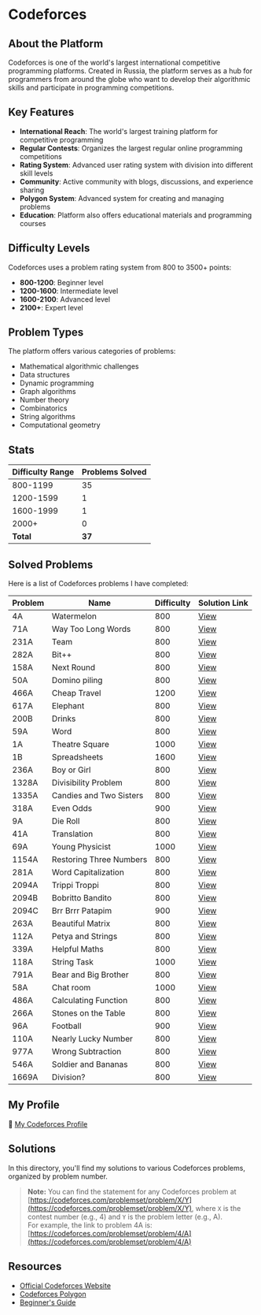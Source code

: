 # Codeforces

## About the Platform

Codeforces is one of the world's largest international competitive programming platforms. Created in Russia, the platform serves as a hub for programmers from around the globe who want to develop their algorithmic skills and participate in programming competitions.

## Key Features

- **International Reach**: The world's largest training platform for competitive programming
- **Regular Contests**: Organizes the largest regular online programming competitions
- **Rating System**: Advanced user rating system with division into different skill levels
- **Community**: Active community with blogs, discussions, and experience sharing
- **Polygon System**: Advanced system for creating and managing problems
- **Education**: Platform also offers educational materials and programming courses


## Difficulty Levels

Codeforces uses a problem rating system from 800 to 3500+ points:

- **800-1200**: Beginner level
- **1200-1600**: Intermediate level
- **1600-2100**: Advanced level
- **2100+**: Expert level


## Problem Types

The platform offers various categories of problems:

- Mathematical algorithmic challenges
- Data structures
- Dynamic programming
- Graph algorithms
- Number theory
- Combinatorics
- String algorithms
- Computational geometry


## Stats

| Difficulty Range | Problems Solved |
| :-- |:----------------|
| 800-1199 | 35              |
| 1200-1599 | 1               |
| 1600-1999 | 1               |
| 2000+ | 0               |
| **Total** | **37**          |

## Solved Problems

Here is a list of Codeforces problems I have completed:

| Problem | Name                    | Difficulty | Solution Link       |
|---------|-------------------------|------------|---------------------|
| 4A      | Watermelon              | 800        | [View](./4A.cpp)    |
| 71A     | Way Too Long Words      | 800        | [View](./71A.cpp)   |
| 231A    | Team                    | 800        | [View](./231A.cpp)  |
| 282A    | Bit++                   | 800        | [View](./282A.cpp)  |
| 158A    | Next Round              | 800        | [View](./158A.cpp)  |
| 50A     | Domino piling           | 800        | [View](./50A.cpp)   |
| 466A    | Cheap Travel            | 1200       | [View](./466A.cpp)  |
| 617A    | Elephant                | 800        | [View](./617A.cpp)  |
| 200B    | Drinks                  | 800        | [View](./200B.cpp)  |
| 59A     | Word                    | 800        | [View](./59A.cpp)   |
| 1A      | Theatre Square          | 1000       | [View](./1A.cpp)    |
| 1B      | Spreadsheets            | 1600       | [View](./1B.cpp)    |
| 236A    | Boy or Girl             | 800        | [View](./236A.cpp)  |
| 1328A   | Divisibility Problem    | 800        | [View](./1328A.cpp) |
| 1335A   | Candies and Two Sisters | 800        | [View](./1335A.cpp) |
| 318A    | Even Odds               | 900        | [View](./318A.cpp)  |
| 9A      | Die Roll                | 800        | [View](./9A.cpp)    |
| 41A     | Translation             | 800        | [View](./41A.cpp)   |
| 69A     | Young Physicist         | 1000       | [View](./69A.cpp)   |
| 1154A   | Restoring Three Numbers | 800        | [View](./1154A.cpp) |
| 281A    | Word Capitalization     | 800        | [View](./281A.cpp)  |
| 2094A   | Trippi Troppi           | 800        | [View](./2094A.cpp) |
| 2094B   | Bobritto Bandito        | 800        | [View](./2094B.cpp) |
| 2094C   | Brr Brrr Patapim        | 900        | [View](./2094C.cpp) |
| 263A    | Beautiful Matrix        | 800        | [View](./263A.cpp)  |
| 112A    | Petya and Strings       | 800        | [View](./112A.cpp)  |
| 339A    | Helpful Maths           | 800        | [View](./339A.cpp)  |
| 118A    | String Task           | 1000       | [View](./118A.cpp)  |
| 791A    | Bear and Big Brother           | 800        | [View](./791A.cpp)  |
| 58A     | Chat room           | 1000       | [View](./58A.cpp)   |
| 486A    | Calculating Function           | 800        | [View](./486A.cpp)  |
| 266A    | Stones on the Table           | 800        | [View](./266A.cpp)  |
| 96A     | Football           | 900        | [View](./96A.cpp)   |
| 110A    | Nearly Lucky Number           | 800        | [View](./110A.cpp)  |
| 977A    | Wrong Subtraction           | 800        | [View](./977A.cpp)  |
| 546A    | Soldier and Bananas           | 800        | [View](./546A.cpp)  |
| 1669A   | Division?           | 800        | [View](./1669A.cpp) |

## My Profile

🔗 [My Codeforces Profile](https://codeforces.com/profile/alwoodm)

## Solutions

In this directory, you'll find my solutions to various Codeforces problems, organized by problem number.

> **Note:** You can find the statement for any Codeforces problem at [https://codeforces.com/problemset/problem/X/Y](https://codeforces.com/problemset/problem/X/Y), where `X` is the contest number (e.g., 4) and `Y` is the problem letter (e.g., A).  
> For example, the link to problem 4A is: [https://codeforces.com/problemset/problem/4/A](https://codeforces.com/problemset/problem/4/A)

## Resources

- [Official Codeforces Website](https://codeforces.com/)
- [Codeforces Polygon](https://polygon.codeforces.com/)
- [Beginner's Guide](https://codeforces.com/blog/entry/23054)
